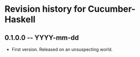 # Revision history for Cucumber-Haskell

## 0.1.0.0 -- YYYY-mm-dd

* First version. Released on an unsuspecting world.
